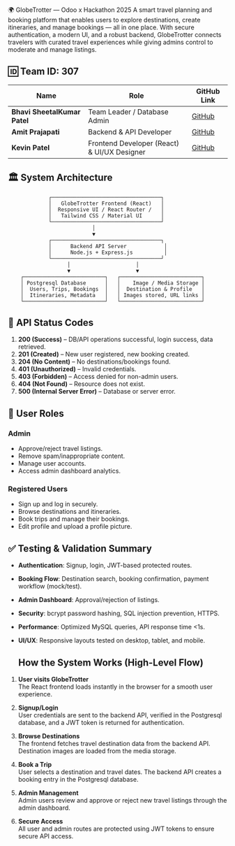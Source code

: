 🌍 GlobeTrotter — Odoo x Hackathon 2025
A smart travel planning and booking platform that enables users to explore destinations, create itineraries, and manage bookings — all in one place. With secure authentication, a modern UI, and a robust backend, GlobeTrotter connects travelers with curated travel experiences while giving admins control to moderate and manage listings.


## 🆔 Team ID: 307

| Name                         | Role                                        | GitHub Link                                                          |
| ---------------------------- | ------------------------------------------- | -------------------------------------------------------------------- |
| **Bhavi SheetalKumar Patel** | Team Leader / Database Admin                | [GitHub](https://github.com/bhavipate/Team-307-GlobeTrotter)         |
| **Amit Prajapati**           | Backend & API Developer                     | [GitHub](https://github.com/amitprajapati0702/Team-307-GlobeTrotter) |
| **Kevin Patel**              | Frontend Developer (React) & UI/UX Designer | [GitHub](https://github.com/kevinpatel-2205/Team-307-GlobeTrotter)   |


## 🏛 System Architecture

```
             ┌───────────────────────────────────┐
             │   GlobeTrotter Frontend (React)   │
             │  Responsive UI / React Router /   │
             │   Tailwind CSS / Material UI      │
             └───────────────────────────────────┘
                           │
                           ▼
             ┌───────────────────────────────────┐
             │      Backend API Server            │
             │      Node.js + Express.js          │
             └───────────────────────────────────┘
                   │                     │
                   ▼                     ▼
    ┌──────────────────────────┐   ┌──────────────────────────┐
    │ Postgresql Database      │   │    Image / Media Storage │
    │  Users, Trips, Bookings  │   │  Destination & Profile   │
    │  Itineraries, Metadata   │   │ Images stored, URL links │
    └──────────────────────────┘   └──────────────────────────┘
```



## 📡 API Status Codes

1. **200 (Success)** – DB/API operations successful, login success, data retrieved.
2. **201 (Created)** – New user registered, new booking created.
3. **204 (No Content)** – No destinations/bookings found.
4. **401 (Unauthorized)** – Invalid credentials.
5. **403 (Forbidden)** – Access denied for non-admin users.
6. **404 (Not Found)** – Resource does not exist.
7. **500 (Internal Server Error)** – Database or server error.


## 👥 User Roles

### **Admin**

* Approve/reject travel listings.
* Remove spam/inappropriate content.
* Manage user accounts.
* Access admin dashboard analytics.

### **Registered Users**

* Sign up and log in securely.
* Browse destinations and itineraries.
* Book trips and manage their bookings.
* Edit profile and upload a profile picture.


## ✅ Testing & Validation Summary

* **Authentication**: Signup, login, JWT-based protected routes.
* **Booking Flow**: Destination search, booking confirmation, payment workflow (mock/test).
* **Admin Dashboard**: Approval/rejection of listings.
* **Security**: bcrypt password hashing, SQL injection prevention, HTTPS.
* **Performance**: Optimized MySQL queries, API response time <1s.
* **UI/UX**: Responsive layouts tested on desktop, tablet, and mobile.

  ## How the System Works (High-Level Flow)

1. **User visits GlobeTrotter**  
   The React frontend loads instantly in the browser for a smooth user experience.

2. **Signup/Login**  
   User credentials are sent to the backend API, verified in the Postgresql database, and a JWT token is returned for authentication.

3. **Browse Destinations**  
   The frontend fetches travel destination data from the backend API. Destination images are loaded from the media storage.

4. **Book a Trip**  
   User selects a destination and travel dates. The backend API creates a booking entry in the Postgresql database.

5. **Admin Management**  
   Admin users review and approve or reject new travel listings through the admin dashboard.

6. **Secure Access**  
   All user and admin routes are protected using JWT tokens to ensure secure API access.



